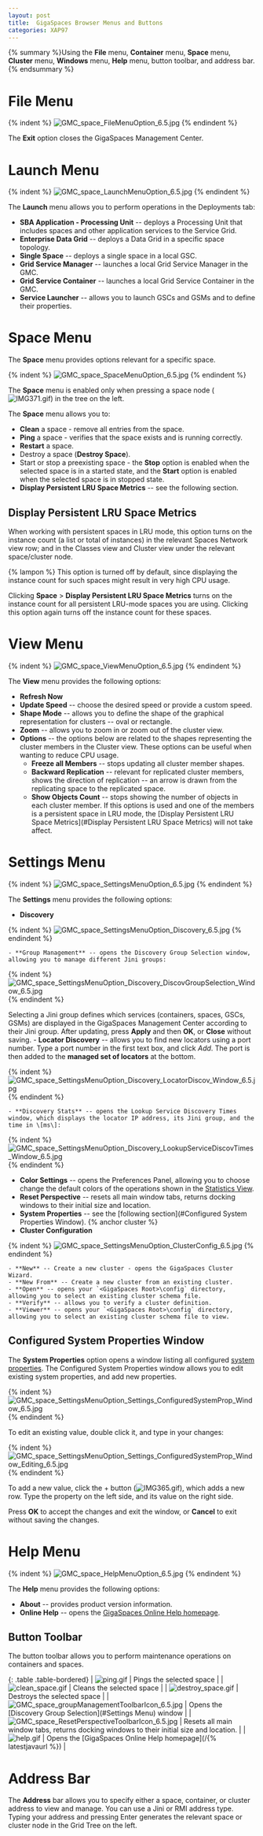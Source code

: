 ```yaml
---
layout: post
title:  GigaSpaces Browser Menus and Buttons
categories: XAP97
---
```


{% summary %}Using the **File** menu, **Container** menu, **Space** menu, **Cluster** menu, **Windows** menu, **Help** menu, button toolbar, and address bar.{% endsummary %}

# File Menu

{% indent %}
![GMC_space_FileMenuOption_6.5.jpg](/attachment_files/GMC_space_FileMenuOption_6.5.jpg)
{% endindent %}

The **Exit** option closes the GigaSpaces Management Center.

# Launch Menu

{% indent %}
![GMC_space_LaunchMenuOption_6.5.jpg](/attachment_files/GMC_space_LaunchMenuOption_6.5.jpg)
{% endindent %}

The **Launch** menu allows you to perform operations in the Deployments tab:

- **SBA Application - Processing Unit** -- deploys a Processing Unit that includes spaces and other application services to the Service Grid.
- **Enterprise Data Grid** -- deploys a Data Grid in a specific space topology.
- **Single Space** -- deploys a single space in a local GSC.
- **Grid Service Manager** -- launches a local Grid Service Manager in the GMC.
- **Grid Service Container** -- launches a local Grid Service Container in the GMC.
- **Service Launcher** -- allows you to launch GSCs and GSMs and to define their properties.

# Space Menu

The **Space** menu provides options relevant for a specific space.

{% indent %}
![GMC_space_SpaceMenuOption_6.5.jpg](/attachment_files/GMC_space_SpaceMenuOption_6.5.jpg)
{% endindent %}

The **Space** menu is enabled only when pressing a space node (![IMG371.gif](/attachment_files/IMG371.gif)) in the tree on the left.

The **Space** menu allows you to:

- **Clean** a space - remove all entries from the space.
- **Ping** a space - verifies that the space exists and is running correctly.
- **Restart** a space.
- Destroy a space (**Destroy Space**).
- Start or stop a preexisting space - the **Stop** option is enabled when the selected space is in a started state, and the **Start** option is enabled when the selected space is in stopped state.
- **Display Persistent LRU Space Metrics** -- see the following section.

## Display Persistent LRU Space Metrics

When working with persistent spaces in LRU mode, this option turns on the instance count (a list or total of instances) in the relevant Spaces Network view row; and in the Classes view and Cluster view under the relevant space/cluster node.

{% lampon %} This option is turned off by default, since displaying the instance count for such spaces might result in very high CPU usage.

Clicking **Space** > **Display Persistent LRU Space Metrics** turns on the instance count for all persistent LRU-mode spaces you are using. Clicking this option again turns off the instance count for these spaces.

# View Menu

{% indent %}
![GMC_space_ViewMenuOption_6.5.jpg](/attachment_files/GMC_space_ViewMenuOption_6.5.jpg)
{% endindent %}

The **View** menu provides the following options:

- **Refresh Now**
- **Update Speed** -- choose the desired speed or provide a custom speed.
- **Shape Mode** -- allows you to define the shape of the graphical representation for clusters -- oval or rectangle.
- **Zoom** -- allows you to zoom in or zoom out of the cluster view.
- **Options** -- the options below are related to the shapes representing the cluster members in the Cluster view. These options can be useful when wanting to reduce CPU usage.
    - **Freeze all Members** -- stops updating all cluster member shapes.
    - **Backward Replication** -- relevant for replicated cluster members, shows the direction of replication -- an arrow is drawn from the replicating space to the replicated space.
    - **Show Objects Count** -- stops showing the number of objects in each cluster member. If this options is used and one of the members is a persistent space in LRU mode, the [Display Persistent LRU Space Metrics](#Display Persistent LRU Space Metrics) will not take affect.

# Settings Menu

{% indent %}
![GMC_space_SettingsMenuOption_6.5.jpg](/attachment_files/GMC_space_SettingsMenuOption_6.5.jpg)
{% endindent %}

The **Settings** menu provides the following options:

- **Discovery**

{% indent %}
![GMC_space_SettingsMenuOption_Discovery_6.5.jpg](/attachment_files/GMC_space_SettingsMenuOption_Discovery_6.5.jpg)
{% endindent %}

    - **Group Management** -- opens the Discovery Group Selection window, allowing you to manage different Jini groups:

{% indent %}
![GMC_space_SettingsMenuOption_Discovery_DiscovGroupSelection_Window_6.5.jpg](/attachment_files/GMC_space_SettingsMenuOption_Discovery_DiscovGroupSelection_Window_6.5.jpg)
{% endindent %}

Selecting a Jini group defines which services (containers, spaces, GSCs, GSMs) are displayed in the GigaSpaces Management Center according to their Jini group. After updating, press **Apply** and then **OK**, or **Close** without saving.
    - **Locator Discovery** -- allows you to find new locators using a port number. Type a port number in the first text box, and click *Add*. The port is then added to the **managed set of locators** at the bottom.

{% indent %}
![GMC_space_SettingsMenuOption_Discovery_LocatorDiscov_Window_6.5.jpg](/attachment_files/GMC_space_SettingsMenuOption_Discovery_LocatorDiscov_Window_6.5.jpg)
{% endindent %}

    - **Discovery Stats** -- opens the Lookup Service Discovery Times window, which displays the locator IP address, its Jini group, and the time in \[ms\]:

{% indent %}
![GMC_space_SettingsMenuOption_Discovery_LookupServiceDiscovTimes_Window_6.5.jpg](/attachment_files/GMC_space_SettingsMenuOption_Discovery_LookupServiceDiscovTimes_Window_6.5.jpg)
{% endindent %}

- **Color Settings** -- opens the Preferences Panel, allowing you to choose change the default colors of the operations shown in the [Statistics View](./statistics-view---gigaspaces-browser.html).
- **Reset Perspective** -- resets all main window tabs, returns docking windows to their initial size and location.
- **System Properties** -- see the [following section](#Configured System Properties Window). {% anchor cluster %}
- **Cluster Configuration**

{% indent %}
![GMC_space_SettingsMenuOption_ClusterConfig_6.5.jpg](/attachment_files/GMC_space_SettingsMenuOption_ClusterConfig_6.5.jpg)
{% endindent %}

    - **New** -- Create a new cluster - opens the GigaSpaces Cluster Wizard.
    - **New From** -- Create a new cluster from an existing cluster.
    - **Open** -- opens your `<GigaSpaces Root>\config` directory, allowing you to select an existing cluster schema file.
    - **Verify** -- allows you to verify a cluster definition.
    - **Viewer** -- opens your `<GigaSpaces Root>\config` directory, allowing you to select an existing cluster schema file to view.

## Configured System Properties Window

The **System Properties** option opens a window listing all configured [system properties](./system-properties-list.html). The Configured System Properties window allows you to edit existing system properties, and add new properties.

{% indent %}
![GMC_space_SettingsMenuOption_Settings_ConfiguredSystemProp_Window_6.5.jpg](/attachment_files/GMC_space_SettingsMenuOption_Settings_ConfiguredSystemProp_Window_6.5.jpg)
{% endindent %}

To edit an existing value, double click it, and type in your changes:

{% indent %}
![GMC_space_SettingsMenuOption_Settings_ConfiguredSystemProp_Window_Editing_6.5.jpg](/attachment_files/GMC_space_SettingsMenuOption_Settings_ConfiguredSystemProp_Window_Editing_6.5.jpg)
{% endindent %}

To add a new value, click the + button (![IMG365.gif](/attachment_files/IMG365.gif)), which adds a new row. Type the property on the left side, and its value on the right side.

Press **OK** to accept the changes and exit the window, or **Cancel** to exit without saving the changes.

# Help Menu

{% indent %}
![GMC_space_HelpMenuOption_6.5.jpg](/attachment_files/GMC_space_HelpMenuOption_6.5.jpg)
{% endindent %}

The **Help** menu provides the following options:

- **About** -- provides product version information.
- **Online Help** -- opens the [GigaSpaces Online Help homepage](./xap-9.6-documentation-home.html).

## Button Toolbar

The button toolbar allows you to perform maintenance operations on containers and spaces.

{: .table .table-bordered}
| ![ping.gif](/attachment_files/ping.gif) | Pings the selected space |
| ![clean_space.gif](/attachment_files/clean_space.gif) | Cleans the selected space |
| ![destroy_space.gif](/attachment_files/destroy_space.gif) | Destroys the selected space |
| ![GMC_space_groupManagementToolbarIcon_6.5.jpg](/attachment_files/GMC_space_groupManagementToolbarIcon_6.5.jpg) | Opens the [Discovery Group Selection](#Settings Menu) window |
| ![GMC_space_ResetPerspectiveToolbarIcon_6.5.jpg](/attachment_files/GMC_space_ResetPerspectiveToolbarIcon_6.5.jpg) | Resets all main window tabs, returns docking windows to their initial size and location. |
| ![help.gif](/attachment_files/help.gif) | Opens the [GigaSpaces Online Help homepage](/{% latestjavaurl %}) |

# Address Bar

The **Address** bar allows you to specify either a space, container, or cluster address to view and manage. You can use a Jini or RMI address type. Typing your address and pressing Enter generates the relevant space or cluster node in the Grid Tree on the left.
